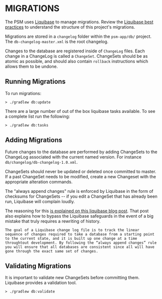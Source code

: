 # MIGRATIONS
The PSM uses [Liquibase](http://liquibase.org/) to manage migrations. Review the [Liquibase best practices](http://www.liquibase.org/bestpractices.html) to understand the structure of this project's migrations.

Migrations are stored in a `changelog` folder within the `psm-app/db/` project.  The `db-changelog-master.xml` is the root changelog.

Changes to the database are registered inside of `ChangeLog` files. Each change in a ChangeLog is called a `ChangeSet`. ChangeSets should be as atomic as possible, and should also contain `rollback` instructions which allows them to be undone.

## Running Migrations
To run migrations:

```shell
> ./gradlew db:update
```

There are a large number of out of the box liquibase tasks available. To see a complete list run the following:

```shell
> ./gradlew db:tasks
```

## Adding Migrations

Future changes to the database are performed by adding ChangeSets to the ChangeLog associated with the current named version.  For instance `db/changelog/db-changelog-1.0.xml`.

ChangeSets should never be updated or deleted once committed to master.  If a past ChangeSet needs to be modified, create a new Changeset with the appropriate alteration commands.

The "always append changes" rule is enforced by Liquibase in the form of checksums for ChangeSets -- if you edit a ChangeSet that has already been run, Liquibase will complain loudly.

The reasoning for this [is explained on this liquibase blog post](http://www.liquibase.org/2008/10/dealing-with-changing-changesets.html).  That post also explains how to bypass the Liquibase safeguards in the event of a big mistake that truly requires a rewriting of history.

```
The goal of a Liquibase change log file is to track the linear sequence of changes required to take a database from a starting point to the current state, and it is built up one change at a time throughtout development. By following the “always append changes” rule you will ensure that all databases are consistent since all will have gone through the exact same set of changes.
```

## Validating Migrations

It is important to validate new ChangeSets before committing them.  Liquibase provides a validation tool.

```shell
> ./gradlew db:validate
```
